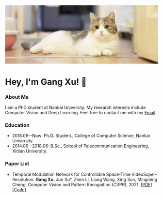 ![image](https://github.com/CS-GangXu/CS-GangXu/blob/main/cat2.png)

# Hey, I'm Gang Xu! :cherries:

### About Me
I am a PhD student at Nankai University. My research interests include Computer Vision and Deep Learning. Feel free to contact me with my [Email](gangxu@mail.nankai.edu.cn).

### Education
- 2018.09--Now: Ph.D. Student., College of Computer Science, Nankai University.
- 2014.09--2018.06: B.Sc., School of Telecommunication Engineering, Xidian University.

### Paper List
- Temporal Modulation Network for Controllable Space-Time VideoSuper-Resolution. **Gang Xu**, Jun Xu*, Zhen Li, Liang Wang, Xing Sun, Mingming Cheng, Computer Vision and Pattern Recognition (CVPR), 2021. [[PDF](https://www.baidu.com)][[Code](https://www.baidu.com)]
